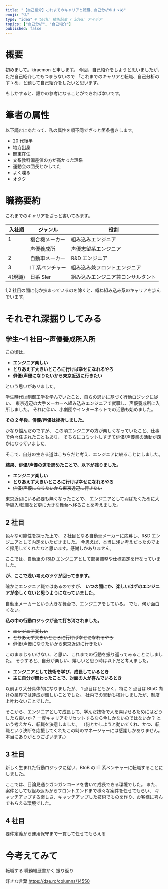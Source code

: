 ```yaml
---
title: "【自己紹介】これまでのキャリアと転職、自己分析のすゝめ"
emoji: "🔍"
type: "idea" # tech: 技術記事 / idea: アイデア
topics: ["自己分析", "自己紹介"]
published: false
---
```


# 概要

初めまして。kiraemon と申します。
今回、自己紹介をしようと思いましたが、ただ自己紹介してもつまらないので
「これまでのキャリアと転職、自己分析のすゝめ」と題して自己紹介をしたいと思います。

もしかすると、誰かの参考になることができれば幸いです。

# 筆者の属性

以下読むにあたって、私の属性を順不同でざっと箇条書きします。

- 20 代後半
- 地方出身
- 関東在住
- 文系教科偏差値の方が高かった理系
- 運動会の団長とかしてた
- よく喋る
- オタク

# 職務要約

これまでのキャリアをざっと書いてみます。

| 入社順  | ジャンル        | 役割                               |
| ------- | --------------- | ---------------------------------- |
| 1       | 複合機メーカー  | 組み込みエンジニア                 |
|         | 声優養成所      | 声優志望系エンジニア               |
| 2       | 自動車メーカー  | R&D エンジニア                     |
| 3       | IT 系ベンチャー | 組み込み兼フロントエンジニア       |
| 4(現職) | 日系 SIer       | 組み込みエンジニア兼コンサルタント |

1,2 社目の間に何か挟まっているのを除くと、概ね組み込み系のキャリアを歩んでいます。

# それぞれ深掘りしてみる

## 学生〜1 社目〜声優養成所入所

この頃は、

- **エンジニア楽しい**
- **とりあえず大きいところに行けば幸せになれるやろ**
- **俳優/声優になりたいから東京近辺に行きたい**

という思いがあリました。

学生時代は制御工学を学んでいたこと、自らの思いに基づく行動ロジックに従い、
東京近辺の大手メーカーへ組み込みエンジニアで就職し、声優養成所に入所しました。
それに伴い、小劇団やインターネットでの活動も始めました。

**その 2 年後、俳優/声優は挫折しました。**

かなり悩んだのですが、
この頃エンジニアの方が楽しくなっていたこと、仕事で色々任されたこともあり、
そちらにコミットしすぎて俳優/声優業の活動が疎かになっていました。

そこで、自分の生きる道はこちらだと考え、エンジニアに絞ることにしました。

**結果、俳優/声優の道を諦めたことで、以下が残りました。**

- **エンジニア楽しい**
- **とりあえず大きいところに行けば幸せになれるやろ**
- ~~俳優/声優になりたいから東京近辺に行きたい~~

東京近辺にいる必要も無くなったことで、
エンジニアとして羽ばたくために大学編入/転職など更に大きな舞台へ移ることを考えました。

## 2 社目

色々な可能性を探った上で、
2 社目となる自動車メーカーに応募し、R&D エンジニアとして内定をいただきました。
今思えば、本当に浅い考えだったのでよく採用してくれたなと思います。感謝しかありません。

ここでは、自動車の R&D エンジニアとして部署調整や仕様策定を行なっていました。

**が、ここで浅い考えのツケが回ってきます。**

確かにエンジニア職ではあるのですが、
**いつの間にか、楽しいはずのエンジニアが楽しくないと思うようになっていました。**

自動車メーカーという大きな舞台で、エンジニアをしている。
でも、何か面白くない。

**私の中の行動ロジックが全て打ち消されました。**

- ~~エンジニア楽しい~~
- ~~とりあえず大きいところに行けば幸せになれるやろ~~
- ~~俳優/声優になりたいから東京近辺に行きたい~~

このままじゃいけない、と思い、これまでの行動を振り返ってみることにしました。
そうすると、自分が楽しい、嬉しいと思う時は以下だと考えました。

- **エンジニアとして技術を学び、成長しているとき**
- **主に自分が関わったことで、対面の人が喜んでいるとき**

以前より大分具体的になりましたが、
1 点目はともかく、特に 2 点目は BtoC 向けの業界では達成が難しいことでした。
社内での異動も検討しましたが、制度上叶わないことでした。

そこから、エンジニアとして成長して、学んだ技術で人を喜ばせるためにはどうしたら良いか？
一度キャリアをリセットするなら今しかないのではないか？
という考えから、転職を決意しました。
（何とかしようと動いてくれ、かつ、転職という決断を応援してくれたこの時のマネージャーには感謝しかありません。本当にありがとうございます。）

## 3 社目

新しく生まれた行動ロジックに従い、BtoB の IT 系ベンチャーに転職することにしました。

ここでは、目論見通りガンガンコードを書いて成長できる環境でした。
また、案件としても組み込みからフロントエンドまで様々な案件を任せてもらい、
キャッチアップする楽しさ、キャッチアップした技術でものを作り、お客様に喜んでもらえる環境でした。

## 4 社目

要件定義から運用保守まで一貫して任せてもらえる

# 今考えてみて

転職する
職務経歴書かく
振り返り

好きな言葉
https://dze.ro/columns/14550
